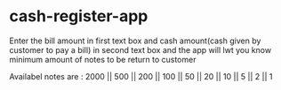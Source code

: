 # cash-register-app
 
Enter the bill amount in first text box and cash amount(cash given by customer to pay a bill) in second text box and the app will lwt you know minimum amount of notes to be return to customer

Availabel notes are : 2000  ||  500  ||  200  ||  100  ||  50  ||  20  ||  10  ||  5  ||  2  ||  1

